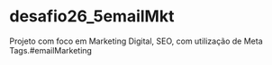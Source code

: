 # desafio26_5emailMkt

Projeto com foco em Marketing Digital, SEO, com utilização de Meta Tags.#emailMarketing

